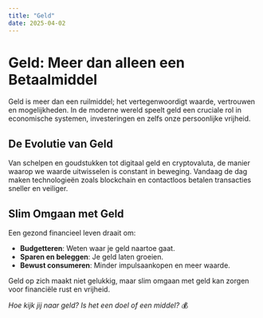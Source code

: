 ```yaml
---
title: "Geld"
date: 2025-04-02
---
```

# Geld: Meer dan alleen een Betaalmiddel  

Geld is meer dan een ruilmiddel; het vertegenwoordigt waarde, vertrouwen en mogelijkheden. In de moderne wereld speelt geld een cruciale rol in economische systemen, investeringen en zelfs onze persoonlijke vrijheid.  

## De Evolutie van Geld  

Van schelpen en goudstukken tot digitaal geld en cryptovaluta, de manier waarop we waarde uitwisselen is constant in beweging. Vandaag de dag maken technologieën zoals blockchain en contactloos betalen transacties sneller en veiliger.  

## Slim Omgaan met Geld  

Een gezond financieel leven draait om:  
- **Budgetteren**: Weten waar je geld naartoe gaat.  
- **Sparen en beleggen**: Je geld laten groeien.  
- **Bewust consumeren**: Minder impulsaankopen en meer waarde.  

Geld op zich maakt niet gelukkig, maar slim omgaan met geld kan zorgen voor financiële rust en vrijheid.  

*Hoe kijk jij naar geld? Is het een doel of een middel?* 💰